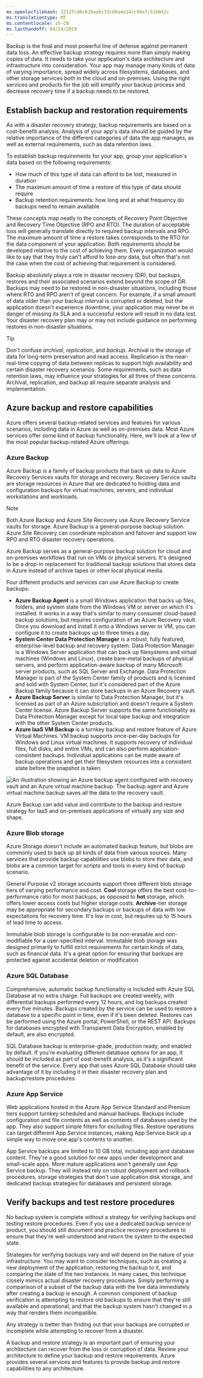 ```yaml
---
ms.openlocfilehash: 1212fcd0c62baebc33c08a4e14cc99e7c516042c
ms.translationtype: MT
ms.contentlocale: zh-CN
ms.lasthandoff: 04/24/2019
---
```

Backup is the final and most powerful line of defense against permanent data loss. An effective backup strategy requires more than simply making copies of data. It needs to take your application's data architecture and infrastructure into consideration. Your app may manage many kinds of data of varying importance, spread widely across filesystems, databases, and other storage services both in the cloud and on-premises. Using the right services and products for the job will simplify your backup process and decrease recovery time if a backup needs to be restored.

## <a name="establish-backup-and-restoration-requirements"></a>Establish backup and restoration requirements

As with a disaster recovery strategy, backup requirements are based on a cost-benefit analysis. Analysis of your app's data should be guided by the relative importance of the different categories of data the app manages, as well as external requirements, such as data retention laws.

To establish backup requirements for your app, group your application's data based on the following requirements:

* How much of this type of data can afford to be lost, measured in duration
* The maximum amount of time a restore of this type of data should require
* Backup retention requirements: how long and at what frequency do backups need to remain available

These concepts map neatly to the concepts of Recovery Point Objective and Recovery Time Objective (RPO and RTO). The duration of acceptable loss will generally translate directly to required backup intervals and RPO. The maximum amount of time a restore takes corresponds to the RTO for the data component of your application. Both requirements should be developed relative to the cost of achieving them. Every organization would like to say that they truly can't afford to lose *any* data, but often that's not the case when the cost of achieving that requirement is considered.

Backup absolutely plays a role in disaster recovery (DR), but backups, restores and their associated scenarios extend beyond the scope of DR. Backups may need to be restored in non-disaster situations, including those where RTO and RPO aren't of great concern. For example, if a small amount of data older than your backup interval is corrupted or deleted, but the application doesn't experience downtime, your application may never be in danger of missing its SLA and a successful restore will result in no data lost. Your disaster recovery plan may or may not include guidance on performing restores in non-disaster situations.

> [!TIP]
> Don't confuse *archival*, *replication*, and *backup*. Archival is the storage of data for long-term preservation and read access. Replication is the near-real-time copying of data between replicas to support high availability and certain disaster recovery scenarios. Some requirements, such as data retention laws, may influence your strategies for all three of these concerns. Archival, replication, and backup all require separate analysis and implementation.

## <a name="azure-backup-and-restore-capabilities"></a>Azure backup and restore capabilities

Azure offers several backup-related services and features for various scenarios, including data in Azure as well as on-premises data. Most Azure services offer some kind of backup functionality. Here, we'll look at a few of the most popular backup-related Azure offerings.

### <a name="azure-backup"></a>Azure Backup

Azure Backup is a family of backup products that back up data to Azure Recovery Services vaults for storage and recovery. Recovery Service vaults are storage resources in Azure that are dedicated to holding data and configuration backups for virtual machines, servers, and individual workstations and workloads.

> [!NOTE]
> Both Azure Backup and Azure Site Recovery use Azure Recovery Service vaults for storage. Azure Backup is a general-purpose backup solution. Azure Site Recovery can coordinate replication and failover and support low RPO and RTO disaster recovery operations.

Azure Backup serves as a general-purpose backup solution for cloud and on-premises workflows that run on VMs or physical servers. It's designed to be a drop-in replacement for traditional backup solutions that stores data in Azure instead of archive tapes or other local physical media.

Four different products and services can use Azure Backup to create backups:

* **Azure Backup Agent** is a small Windows application that backs up files, folders, and system state from the Windows VM or server on which it's installed. It works in a way that's similar to many consumer cloud-based backup solutions, but requires configuration of an Azure Recovery vault. Once you download and install it onto a Windows server or VM, you can configure it to create backups up to three times a day.
* **System Center Data Protection Manager** is a robust, fully featured, enterprise-level backup and recovery system. Data Protection Manager is a Windows Server application that can back up filesystems and virtual machines (Windows and Linux), create bare-metal backups of physical servers, and perform application-aware backup of many Microsoft server products, such as SQL Server and Exchange. Data Protection Manager is part of the System Center family of products and is licensed and sold with System Center, but it's considered part of the Azure Backup family because it can store backups in an Azure Recovery vault.
* **Azure Backup Server** is similar to Data Protection Manager, but it's licensed as part of an Azure subscription and doesn't require a System Center license. Azure Backup Server supports the same functionality as Data Protection Manager except for local tape backup and integration with the other System Center products.
* **Azure IaaS VM Backup** is a turnkey backup and restore feature of Azure Virtual Machines. VM backup supports once-per-day backups for Windows and Linux virtual machines. It supports recovery of individual files, full disks, and entire VMs, and can also perform application-consistent backups. Individual applications can be made aware of backup operations and get their filesystem resources into a consistent state before the snapshot is taken.

![An illustration showing an Azure backup agent configured with recovery vault and an Azure virtual machine backup. The backup agent and Azure virtual machine backup saves all the data to the recovery vault.](../media/azure-backup.png)

Azure Backup can add value and contribute to the backup and restore strategy for IaaS and on-premises applications of virtually any size and shape.

### <a name="azure-blob-storage"></a>Azure Blob storage

Azure Storage doesn't include an automated backup feature, but blobs are commonly used to back up all kinds of data from various sources. Many services that provide backup capabilities use blobs to store their data, and blobs are a common target for scripts and tools in every kind of backup scenario.

General Purpose v2 storage accounts support three different blob storage tiers of varying performance and cost. **Cool** storage offers the best cost-to-performance ratio for most backups, as opposed to **hot** storage, which offers lower access costs but higher storage costs. **Archive**-tier storage may be appropriate for secondary backups or backups of data with low expectations for recovery time. It's low in cost, but requires up to 15 hours of lead time to access.

Immutable blob storage is configurable to be non-erasable and non-modifiable for a user-specified interval. Immutable blob storage was designed primarily to fulfill strict requirements for certain kinds of data, such as financial data. It's a great option for ensuring that backups are protected against accidental deletion or modification.

### <a name="azure-sql-database"></a>Azure SQL Database

Comprehensive, automatic backup functionality is included with Azure SQL Database at no extra charge. Full backups are created weekly, with differential backups performed every 12 hours, and log backups created every five minutes. Backups created by the service can be used to restore a database to a specific point in time, even if it's been deleted. Restores can be performed using the Azure portal, PowerShell, or the REST API. Backups for databases encrypted with Transparent Data Encryption, enabled by default, are also encrypted.

SQL Database backup is enterprise-grade, production ready, and enabled by default. If you're evaluating different database options for an app, it should be included as part of cost-benefit analysis, as it's a significant benefit of the service. Every app that uses Azure SQL Database should take advantage of it by including it in their disaster recovery plan and backup/restore procedures.

### <a name="azure-app-service"></a>Azure App Service

Web applications hosted in the Azure App Service Standard and Premium tiers support turnkey scheduled and manual backups. Backups include configuration and file contents as well as contents of databases used by the app. They also support simple filters for excluding files. Restore operations can target different App Service instances, making App Service back up a simple way to move one app's contents to another.

App Service backups are limited to 10 GB total, including app and database content. They're a good solution for new apps under development and small-scale apps. More mature applications won't generally use App Service backup. They will instead rely on robust deployment and rollback procedures, storage strategies that don't use application disk storage, and dedicated backup strategies for databases and persistent storage.

## <a name="verify-backups-and-test-restore-procedures"></a>Verify backups and test restore procedures

No backup system is complete without a strategy for verifying backups and testing restore procedures. Even if you use a dedicated backup service or product, you should still document and practice recovery procedures to ensure that they're well-understood and return the system to the expected state.

Strategies for verifying backups vary and will depend on the nature of your infrastructure. You may want to consider techniques, such as creating a new deployment of the application, restoring the backup to it, and comparing the state of the two instances. In many cases, this technique closely mimics actual disaster recovery procedures. Simply performing a comparison of a subset of the backup data with the live data immediately after creating a backup is enough. A common component of backup verification is attempting to restore old backups to ensure that they're still available and operational, and that the backup system hasn't changed in a way that renders them incompatible.

Any strategy is better than finding out that your backups are corrupted or incomplete while attempting to recover from a disaster.

A backup and restore strategy is an important part of ensuring your architecture can recover from the loss or corruption of data. Review your architecture to define your backup and restore requirements. Azure provides several services and features to provide backup and restore capabilities to any architecture.
